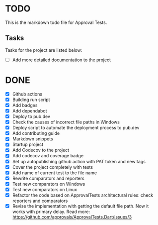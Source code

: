 # TODO

This is the markdown todo file for Approval Tests.

## Tasks

Tasks for the project are listed below:

* [ ] Add more detailed documentation to the project

# DONE

* [x] Github actions
* [x] Building run script
* [x] Add badges
* [x] Add dependabot
* [x] Deploy to pub.dev
* [x] Check the causes of incorrect file paths in Windows
* [x] Deploy script to automate the deployment process to pub.dev
* [x] Add contributing guide
* [x] Markdown snippets
* [x] Startup project
* [x] Add Codecov to the project
* [x] Add codecov and coverage badge
* [x] Set up autopublishing github action with PAT token and new tags
* [x] Cover the project completely with tests
* [x] Add name of current test to the file name
* [x] Rewrite comparators and reporters
* [x] Test new comparators on Windows
* [x] Test new comparators on Linux
* [x] Refactor the code based on ApprovalTests architectural rules: check reporters and comparators
* [x] Revise the implementation with getting the default file path. Now it works with primary delay. Read more: https://github.com/approvals/ApprovalTests.Dart/issues/3
